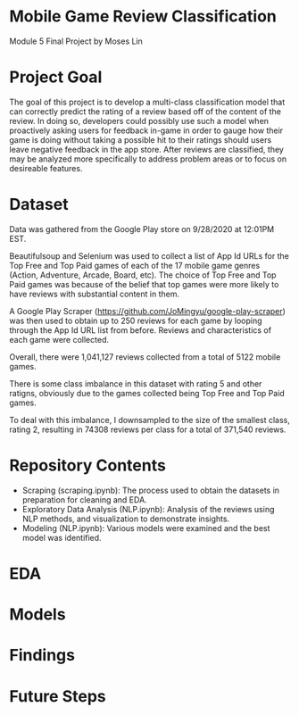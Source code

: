 # Mobile Game Review Classification
Module 5 Final Project by Moses Lin

# Project Goal
The goal of this project is to develop a multi-class classification model that can correctly predict the rating of a review based off of the content of the review. In doing so, developers could possibly use such a model when proactively asking users for feedback in-game in order to gauge how their game is doing without taking a possible hit to their ratings should users leave negative feedback in the app store. After reviews are classified, they may be analyzed more specifically to address problem areas or to focus on desireable features.

# Dataset
Data was gathered from the Google Play store on 9/28/2020 at 12:01PM EST.

Beautifulsoup and Selenium was used to collect a list of App Id URLs for the Top Free and Top Paid games of each of the 17 mobile game genres (Action, Adventure, Arcade, Board, etc). The choice of Top Free and Top Paid games was because of the belief that top games were more likely to have reviews with substantial content in them.

A Google Play Scraper (https://github.com/JoMingyu/google-play-scraper) was then used to obtain up to 250 reviews for each game by looping through the App Id URL list from before. Reviews and characteristics of each game were collected.

Overall, there were 1,041,127 reviews collected from a total of 5122 mobile games.

There is some class imbalance in this dataset with rating 5 and other ratigns, obviously due to the games collected being Top Free and Top Paid games.

To deal with this imbalance, I downsampled to the size of the smallest class, rating 2, resulting in 74308 reviews per class for a total of 371,540 reviews.

# Repository Contents
- Scraping (scraping.ipynb): The process used to obtain the datasets in preparation for cleaning and EDA.
- Exploratory Data Analysis (NLP.ipynb): Analysis of the reviews using NLP methods, and visualization to demonstrate insights.
- Modeling (NLP.ipynb): Various models were examined and the best model was identified.

# EDA

# Models

# Findings

# Future Steps

